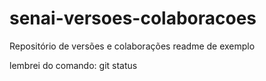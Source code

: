 # senai-versoes-colaboracoes
Repositório de versões e colaborações
readme de exemplo


lembrei do comando: git status